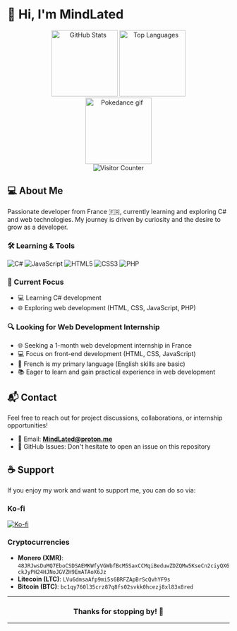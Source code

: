 # 👋 Hi, I'm MindLated

<div align="center">
  <img src="https://github-readme-stats.vercel.app/api?username=Sato-Isolated&hide_title=false&hide_rank=false&show_icons=true&include_all_commits=true&count_private=true&disable_animations=false&theme=tokyonight&locale=en&hide_border=false" height="150" alt="GitHub Stats" />
  <img src="https://github-readme-stats.vercel.app/api/top-langs?username=Sato-Isolated&locale=en&hide_title=false&layout=compact&card_width=320&langs_count=6&theme=tokyonight&hide_border=false" height="150" alt="Top Languages" />
</div>

<div align="center">
  <img height="150" src="https://media1.tenor.com/m/Dv7jFGOxPskAAAAC/pokemon-johto-pokedance.gif" alt="Pokedance gif" />
</div>

<div align="center">
  <img src="https://profile-counter.glitch.me/Sato-Isolated/count.svg?" alt="Visitor Counter" />
</div>

## 💻 About Me

Passionate developer from France 🇫🇷, currently learning and exploring C# and web technologies. My journey is driven by curiosity and the desire to grow as a developer.

### 🛠️ Learning & Tools

![C#](https://img.shields.io/badge/-C%23-239120?style=flat-square&logo=c-sharp&logoColor=white)
![JavaScript](https://img.shields.io/badge/-JavaScript-F7DF1E?style=flat-square&logo=javascript&logoColor=black)
![HTML5](https://img.shields.io/badge/-HTML5-E34F26?style=flat-square&logo=html5&logoColor=white)
![CSS3](https://img.shields.io/badge/-CSS3-1572B6?style=flat-square&logo=css3&logoColor=white)
![PHP](https://img.shields.io/badge/-PHP-777BB4?style=flat-square&logo=php&logoColor=white)

### 🎯 Current Focus

* 💻 Learning C# development
* 🌐 Exploring web development (HTML, CSS, JavaScript, PHP)

### 🔍 Looking for Web Development Internship

* 🌐 Seeking a 1-month web development internship in France
* 💻 Focus on front-end development (HTML, CSS, JavaScript)
* 💬 French is my primary language (English skills are basic)
* 📚 Eager to learn and gain practical experience in web development

## 📬 Contact

Feel free to reach out for project discussions, collaborations, or internship opportunities!

* 📧 Email: **MindLated@proton.me**
* 💬 GitHub Issues: Don't hesitate to open an issue on this repository

## ☕ Support

If you enjoy my work and want to support me, you can do so via:

### Ko-fi
<a href='https://ko-fi.com/K3K611OMU5' target='_blank'>
  <img src='https://ko-fi.com/img/githubbutton_sm.svg' alt='Ko-fi' />
</a>

### Cryptocurrencies
* **Monero (XMR)**: `48JRJwsDuMQ7EboCSDSAEMKWfyVGWbfBcM5SaxCCMqiBeduwZDZQMw5KseCn2ciyQX6ckJyPH24HJNoJGVZH9EmATAoX6Jz`
* **Litecoin (LTC)**: `LVu6dmsaAfp9mi5s6BRFZApBrScQvhYF9s`
* **Bitcoin (BTC)**: `bc1qy760l35crz87q8fs02svkk0hcezj8xl83x8red`

---

<div align="center">
  <h3>Thanks for stopping by! 🌟</h3>
</div>

--- 

